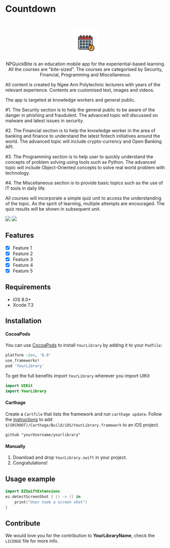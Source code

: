 # Countdown
<br />
<p align="center">
    <img src="countdown/logo.png" alt="Logo" width="80" height="80">
  <p align="center">
      NPQuickBite is an education mobile app for the experiential-based learning. All the courses are "bite-sized". The courses are categorised by Security, Financial, Programming and Miscellaneous.

  All content is created by Ngee Ann Polytechnic lecturers with years of the relevant experience. Contents are customised text, images and videos.

  The app is targeted at knowledge workers and general public.

  #1. The Security section is to help the general public to be aware of the danger in phishing and fraudulent. The advanced topic will discussed on malware and latest issues in security.

  #2. The Financial section is to help the knowledge worker in the area of banking and finance to understand the latest fintech initiatives around the world. The advanced topic will include crypto-currency and Open Banking API.

  #3. The Programming section is to help user to quickly understand the concepts of problem solving using tools such as Python. The advanced topic will include Object-Oriented concepts to solve real world problem with technology.

  #4. The Miscellaneous section is to provide basic topics such as the use of IT tools in daily life.

  All courses will incorporate a simple quiz unit to access the understanding of the topic. As the spirit of learning, multiple attempts are encouraged. The quiz results will be shown in subsequent unit.
  </p>
</p>

<p align="row">
<img src= "https://media.giphy.com/media/HYOlBKJBqgAfe/giphy.gif" width="400" >
<img src= "https://media.giphy.com/media/HYOlBKJBqgAfe/giphy.gif" width="400" >
</p>

## Features

- [x] Feature 1
- [x] Feature 2
- [x] Feature 3
- [x] Feature 4
- [x] Feature 5

## Requirements

- iOS 8.0+
- Xcode 7.3

## Installation

#### CocoaPods
You can use [CocoaPods](http://cocoapods.org/) to install `YourLibrary` by adding it to your `Podfile`:

```ruby
platform :ios, '8.0'
use_frameworks!
pod 'YourLibrary'
```

To get the full benefits import `YourLibrary` wherever you import UIKit

``` swift
import UIKit
import YourLibrary
```
#### Carthage
Create a `Cartfile` that lists the framework and run `carthage update`. Follow the [instructions](https://github.com/Carthage/Carthage#if-youre-building-for-ios) to add `$(SRCROOT)/Carthage/Build/iOS/YourLibrary.framework` to an iOS project.

```
github "yourUsername/yourlibrary"
```
#### Manually
1. Download and drop ```YourLibrary.swift``` in your project.  
2. Congratulations!  

## Usage example

```swift
import EZSwiftExtensions
ez.detectScreenShot { () -> () in
    print("User took a screen shot")
}
```

## Contribute

We would love you for the contribution to **YourLibraryName**, check the ``LICENSE`` file for more info.

